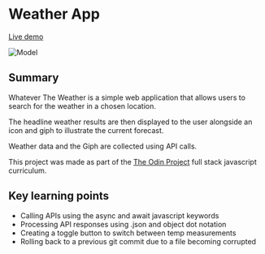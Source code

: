 # Weather App

[Live demo](https://barrymoonshine.github.io/weather-app)

![Model](https://github.com/Barrymoonshine/todo-list/blob/main/dist/images/weather-app-screenshot.png.png?raw=true)

## Summary

Whatever The Weather is a simple web application that allows users to search for the weather in a chosen location.

The headline weather results are then displayed to the user alongside an icon and giph to illustrate the current forecast.

Weather data and the Giph are collected using API calls.

This project was made as part of the [The Odin Project](https://www.theodinproject.com/) full stack javascript curriculum.

## Key learning points

- Calling APIs using the async and await javascript keywords
- Processing API responses using .json and object dot notation
- Creating a toggle button to switch between temp measurements
- Rolling back to a previous git commit due to a file becoming corrupted
